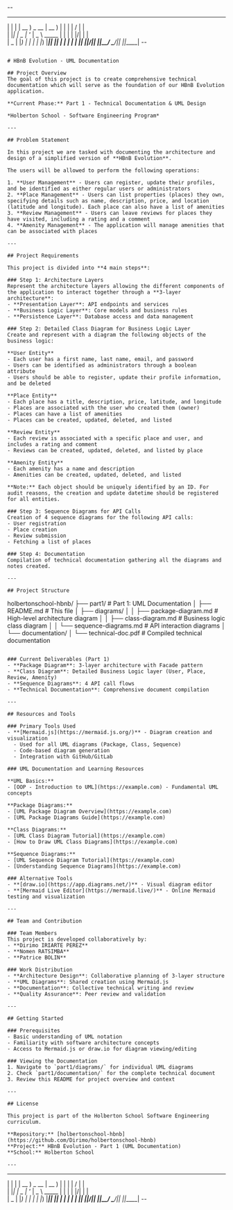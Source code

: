 --
 _   _ ____        ____         _   _ __  __ _     
| | | | __ ) _ __ | __ )       | | | |  \/  | |    
| |_| |  _ \| '_ \|  _ \ _____ | | | | |\/| | |    
|  _  | |_) | | | | |_) |_____|| |_| | |  | | |___ 
|_| |_|____/|_| |_|____/        \___/|_|  |_|_____|
                   --
```

# HBnB Evolution - UML Documentation

## Project Overview
The goal of this project is to create comprehensive technical documentation which will serve as the foundation of our HBnB Evolution application.

**Current Phase:** Part 1 - Technical Documentation & UML Design

*Holberton School - Software Engineering Program*

---

## Problem Statement

In this project we are tasked with documenting the architecture and design of a simplified version of **HBnB Evolution**.

The users will be allowed to perform the following operations:

1. **User Management** - Users can register, update their profiles, and be identified as either regular users or administrators
2. **Place Management** - Users can list properties (places) they own, specifying details such as name, description, price, and location (latitude and longitude). Each place can also have a list of amenities
3. **Review Management** - Users can leave reviews for places they have visited, including a rating and a comment
4. **Amenity Management** - The application will manage amenities that can be associated with places

---

## Project Requirements

This project is divided into **4 main steps**:

### Step 1: Architecture Layers
Represent the architecture layers allowing the different components of the application to interact together through a **3-layer architecture**:
- **Presentation Layer**: API endpoints and services
- **Business Logic Layer**: Core models and business rules
- **Persistence Layer**: Database access and data management

### Step 2: Detailed Class Diagram for Business Logic Layer
Create and represent with a diagram the following objects of the business logic:

**User Entity**
- Each user has a first name, last name, email, and password
- Users can be identified as administrators through a boolean attribute
- Users should be able to register, update their profile information, and be deleted

**Place Entity**
- Each place has a title, description, price, latitude, and longitude
- Places are associated with the user who created them (owner)
- Places can have a list of amenities
- Places can be created, updated, deleted, and listed

**Review Entity**
- Each review is associated with a specific place and user, and includes a rating and comment
- Reviews can be created, updated, deleted, and listed by place

**Amenity Entity**
- Each amenity has a name and description
- Amenities can be created, updated, deleted, and listed

**Note:** Each object should be uniquely identified by an ID. For audit reasons, the creation and update datetime should be registered for all entities.

### Step 3: Sequence Diagrams for API Calls
Creation of 4 sequence diagrams for the following API calls:
- User registration
- Place creation
- Review submission
- Fetching a list of places

### Step 4: Documentation
Compilation of technical documentation gathering all the diagrams and notes created.

---

## Project Structure

```
holbertonschool-hbnb/
├── part1/                          # Part 1: UML Documentation
│   ├── README.md                   # This file
│   ├── diagrams/
│   │   ├── package-diagram.md      # High-level architecture diagram
│   │   ├── class-diagram.md        # Business logic class diagram
│   │   └── sequence-diagrams.md    # API interaction diagrams
│   └── documentation/
│       └── technical-doc.pdf       # Compiled technical documentation
```

### Current Deliverables (Part 1)
- **Package Diagram**: 3-layer architecture with Facade pattern
- **Class Diagram**: Detailed Business Logic layer (User, Place, Review, Amenity)
- **Sequence Diagrams**: 4 API call flows
- **Technical Documentation**: Comprehensive document compilation

---

## Resources and Tools

### Primary Tools Used
- **[Mermaid.js](https://mermaid.js.org/)** - Diagram creation and visualization
  - Used for all UML diagrams (Package, Class, Sequence)
  - Code-based diagram generation
  - Integration with GitHub/GitLab

### UML Documentation and Learning Resources

**UML Basics:**
- [OOP - Introduction to UML](https://example.com) - Fundamental UML concepts

**Package Diagrams:**
- [UML Package Diagram Overview](https://example.com)
- [UML Package Diagrams Guide](https://example.com)

**Class Diagrams:**
- [UML Class Diagram Tutorial](https://example.com)
- [How to Draw UML Class Diagrams](https://example.com)

**Sequence Diagrams:**
- [UML Sequence Diagram Tutorial](https://example.com)
- [Understanding Sequence Diagrams](https://example.com)

### Alternative Tools
- **[draw.io](https://app.diagrams.net/)** - Visual diagram editor
- **[Mermaid Live Editor](https://mermaid.live/)** - Online Mermaid testing and visualization

---

## Team and Contribution

### Team Members
This project is developed collaboratively by:
- **Dirimo IRIARTE PEREZ**
- **Nomen RATSIMBA**
- **Patrice BOLIN**

### Work Distribution
- **Architecture Design**: Collaborative planning of 3-layer structure
- **UML Diagrams**: Shared creation using Mermaid.js
- **Documentation**: Collective technical writing and review
- **Quality Assurance**: Peer review and validation

---

## Getting Started

### Prerequisites
- Basic understanding of UML notation
- Familiarity with software architecture concepts
- Access to Mermaid.js or draw.io for diagram viewing/editing

### Viewing the Documentation
1. Navigate to `part1/diagrams/` for individual UML diagrams
2. Check `part1/documentation/` for the complete technical document
3. Review this README for project overview and context

---

## License

This project is part of the Holberton School Software Engineering curriculum.

**Repository:** [holbertonschool-hbnb](https://github.com/Dirimo/holbertonschool-hbnb)  
**Project:** HBnB Evolution - Part 1 (UML Documentation)  
**School:** Holberton School

---

```
 _   _ ____        ____         _   _ __  __ _     
| | | | __ ) _ __ | __ )       | | | |  \/  | |    
| |_| |  _ \| '_ \|  _ \ _____ | | | | |\/| | |    
|  _  | |_) | | | | |_) |_____|| |_| | |  | | |___ 
|_| |_|____/|_| |_|____/        \___/|_|  |_|_____|
                   --
```
